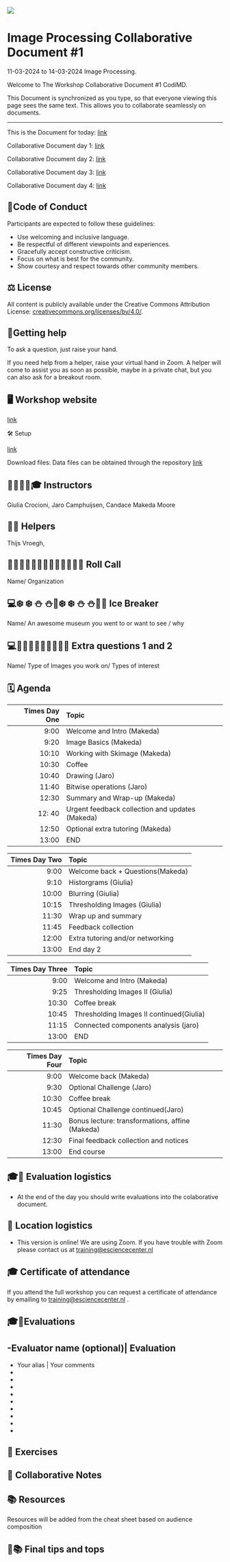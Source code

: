 ![](https://i.imgur.com/iywjz8s.png)


# Image Processing Collaborative Document #1

11-03-2024 to 14-03-2024 Image Processing.

Welcome to The Workshop Collaborative Document #1 CodiMD.

This Document is synchronized as you type, so that everyone viewing this page sees the same text. This allows you to collaborate seamlessly on documents.

----------------------------------------------------------------------------

This is the Document for today: [link](<https://codimd.carpentries.org/s/tiVLgPXHk#>)

Collaborative Document day 1: [link](<https://codimd.carpentries.org/s/tiVLgPXHk#>)

Collaborative Document day 2: [link](<[url](https://codimd.carpentries.org/s/VPP2s13Cc#)>)

Collaborative Document day 3: [link](<https://codimd.carpentries.org/s/QV6dtCxX1#>)

Collaborative Document day 4: [link](<https://codimd.carpentries.org/s/QzhGE3HTu>)

## 👮Code of Conduct

Participants are expected to follow these guidelines:
* Use welcoming and inclusive language.
* Be respectful of different viewpoints and experiences.
* Gracefully accept constructive criticism.
* Focus on what is best for the community.
* Show courtesy and respect towards other community members.
 
## ⚖️ License

All content is publicly available under the Creative Commons Attribution License: [creativecommons.org/licenses/by/4.0/](https://creativecommons.org/licenses/by/4.0/).

## 🙋Getting help

To ask a question, just raise your hand.

If you need help from a helper, raise your virtual hand in Zoom. A helper will come to assist you as soon as possible, maybe in a private chat, but you can also ask for a breakout room.

## 🖥 Workshop website

[link](<https://esciencecenter-digital-skills.github.io/2024-03-11-dc-image-processing/>)

🛠 Setup

[link](<https://github.com/esciencecenter-digital-skills/image-processing/blob/main/setup.md>)

Download files: Data files can be obtained through the repository
[link](<https://github.com/esciencecenter-digital-skills/image-processing/>)

## 👩‍🏫👩‍💻🎓 Instructors

Giulia Crocioni, Jaro Camphuijsen, Candace Makeda Moore

## 🧑‍🙋 Helpers

Thijs Vroegh, 

## 👩‍💻👩‍💼👨‍🔬🧑‍🔬🧑‍🚀🧙‍♂️🔧 Roll Call
Name/ Organization

## 💻❄️ :snowflake: 	⛄ :snowman:🔬❄️ :snowflake: ⛄ :snowman::blue_heart:🔧 Ice Breaker
Name/ An awesome museum you went to or want to see / why 

## 💻👩‍💼🔬👨‍🔬🧑‍🔬🚀🔧 Extra questions 1 and 2
Name/ Type of Images you work on/ Types of interest



## 🗓️ Agenda
| Times Day One | Topic                                           |
| -------------:|:-------------------------- |
|          9:00 | Welcome and Intro  (Makeda)   |
|          9:20 | Image Basics (Makeda) |
|          10:10| Working with Skimage  (Makeda)| 
|         10:30| Coffee            |
|    10:40 | Drawing (Jaro)     |              
|         11:40 | Bitwise operations (Jaro)         |
|         12:30 |    Summary and Wrap-up (Makeda)     |
|         12: 40| Urgent feedback collection and updates (Makeda) |
|     12:50     | Optional extra tutoring (Makeda)    |
|         13:00 | END                                             |



|  Times Day Two | Topic                        |
| -------:|:----------------------------- |
|  9:00 | Welcome back + Questions(Makeda)  |
|  9:10 | Historgrams (Giulia)     |
| 10:00 | Blurring (Giulia)               |
| 10:15 | Thresholding Images (Giulia)            |
| 11:30 |    Wrap up and summary                   |
| 11:45 | Feedback collection            |
| 12:00 | Extra tutoring and/or networking         |
| 13:00 | End day 2             |




| Times Day Three | Topic                                           |
| -------------:|:-------------------------- |
|          9:00 | Welcome and Intro  (Makeda)   |
|          9:25 | Thresholding Images II (Giulia)            |
| 10:30 | Coffee break                          |
|          10:45 | Thresholding Images II continued(Giulia)            |
| 11:15 |  Connected components analysis (jaro)                     |
|         13:00 | END                                             |

|  Times Day Four | Topic                        |
| -------:|:----------------------------- |
|  9:00 | Welcome back (Makeda)  |
| 9:30 | Optional Challenge (Jaro)                          |
| 10:30 | Coffee break                          |
| 10:45 | Optional Challenge continued(Jaro)                          |
| 11:30 |  Bonus lecture: transformations, affine (Makeda) |
| 12:30 | Final feedback collection and notices           |
| 13:00 | End course                       |
 

## 🎓🏢 Evaluation logistics
* At the end of the day you should write evaluations into the colaborative document.


## 🏢 Location logistics
* This version is online! We are using Zoom. If you have trouble with Zoom please contact us at training@esciencecenter.nl

## 🎓 Certificate of attendance
If you attend the full workshop you can request a certificate of attendance by emailing to training@esciencecenter.nl .


## 🎓🔧Evaluations

 
-Evaluator name (optional)| Evaluation
 -
 - Your alias | Your comments
 -
 -
 -
 -
 -
 -
 -
 -
 -
 

## 🔧 Exercises

## 🧠 Collaborative Notes

## 📚 Resources

Resources will be added from the cheat sheet based on audience composition


## 🧠📚 Final tips and tops



